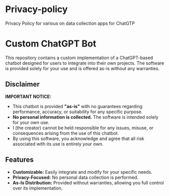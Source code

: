 # Privacy-policy
Privacy Policy for various on data collection apps for ChatGTP

# Custom ChatGPT Bot

This repository contains a custom implementation of a ChatGPT-based chatbot designed for users to integrate into their own projects. The software is provided solely for your use and is offered as-is without any warranties.

## Disclaimer

**IMPORTANT NOTICE:**

- This chatbot is provided **"as-is"** with no guarantees regarding performance, accuracy, or suitability for any specific purpose.
- **No personal information is collected.** The software is intended solely for your own use.
- I (the creator) cannot be held responsible for any issues, misuse, or consequences arising from the use of this chatbot.
- By using this software, you acknowledge and agree that all risk associated with its use is entirely your own.

## Features

- **Customizable:** Easily integrate and modify for your specific needs.
- **Privacy-Focused:** No personal data collection is performed.
- **As-Is Distribution:** Provided without warranties, allowing you full control over its implementation.

##
